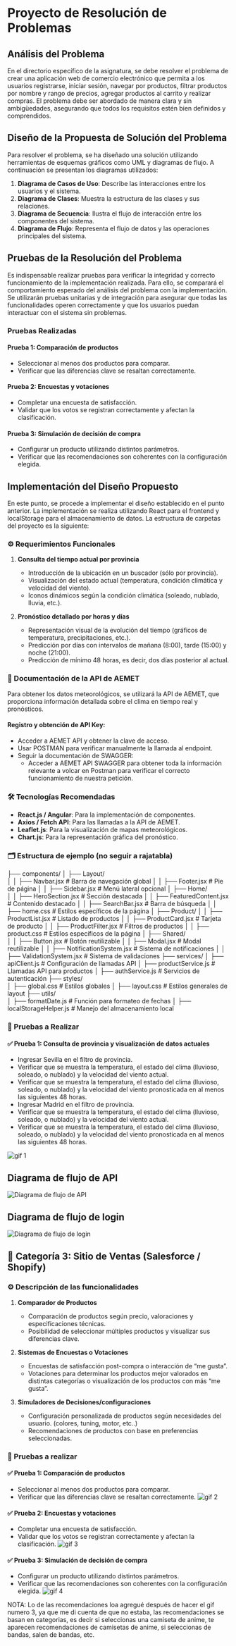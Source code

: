 # Proyecto de Resolución de Problemas

## Análisis del Problema

En el directorio específico de la asignatura, se debe resolver el problema de crear una aplicación web de comercio electrónico que permita a los usuarios registrarse, iniciar sesión, navegar por productos, filtrar productos por nombre y rango de precios, agregar productos al carrito y realizar compras. El problema debe ser abordado de manera clara y sin ambigüedades, asegurando que todos los requisitos estén bien definidos y comprendidos.

## Diseño de la Propuesta de Solución del Problema

Para resolver el problema, se ha diseñado una solución utilizando herramientas de esquemas gráficos como UML y diagramas de flujo. A continuación se presentan los diagramas utilizados:

1. **Diagrama de Casos de Uso**: Describe las interacciones entre los usuarios y el sistema.
2. **Diagrama de Clases**: Muestra la estructura de las clases y sus relaciones.
3. **Diagrama de Secuencia**: Ilustra el flujo de interacción entre los componentes del sistema.
4. **Diagrama de Flujo**: Representa el flujo de datos y las operaciones principales del sistema.

## Pruebas de la Resolución del Problema

Es indispensable realizar pruebas para verificar la integridad y correcto funcionamiento de la implementación realizada. Para ello, se comparará el comportamiento esperado del análisis del problema con la implementación. Se utilizarán pruebas unitarias y de integración para asegurar que todas las funcionalidades operen correctamente y que los usuarios puedan interactuar con el sistema sin problemas.

### Pruebas Realizadas

#### Prueba 1: Comparación de productos
- Seleccionar al menos dos productos para comparar.
- Verificar que las diferencias clave se resaltan correctamente.

#### Prueba 2: Encuestas y votaciones
- Completar una encuesta de satisfacción.
- Validar que los votos se registran correctamente y afectan la clasificación.

#### Prueba 3: Simulación de decisión de compra
- Configurar un producto utilizando distintos parámetros.
- Verificar que las recomendaciones son coherentes con la configuración elegida.

## Implementación del Diseño Propuesto

En este punto, se procede a implementar el diseño establecido en el punto anterior. La implementación se realiza utilizando React para el frontend y localStorage para el almacenamiento de datos. La estructura de carpetas del proyecto es la siguiente:



### ⚙️ Requerimientos Funcionales

1. **Consulta del tiempo actual por provincia**
   - Introducción de la ubicación en un buscador (sólo por provincia).
   - Visualización del estado actual (temperatura, condición climática y velocidad del viento).
   - Iconos dinámicos según la condición climática (soleado, nublado, lluvia, etc.).

2. **Pronóstico detallado por horas y días**
   - Representación visual de la evolución del tiempo (gráficos de temperatura, precipitaciones, etc.).
   - Predicción por días con intervalos de mañana (8:00), tarde (15:00) y noche (21:00).
   - Predicción de mínimo 48 horas, es decir, dos días posterior al actual.

### 🔗 Documentación de la API de AEMET

Para obtener los datos meteorológicos, se utilizará la API de AEMET, que proporciona información detallada sobre el clima en tiempo real y pronósticos.

#### Registro y obtención de API Key:
- Acceder a AEMET API y obtener la clave de acceso.
- Usar POSTMAN para verificar manualmente la llamada al endpoint.
- Seguir la documentación de SWAGGER:
  - Acceder a AEMET API SWAGGER para obtener toda la información relevante a volcar en Postman para verificar el correcto funcionamiento de nuestra petición.

### 🛠️ Tecnologías Recomendadas

- **React.js / Angular**: Para la implementación de componentes.
- **Axios / Fetch API**: Para las llamadas a la API de AEMET.
- **Leaflet.js**: Para la visualización de mapas meteorológicos.
- **Chart.js**: Para la representación gráfica del pronóstico.

### 🗂️ Estructura de ejemplo (no seguir a rajatabla)

├── components/
│   ├── Layout/  
│   │   ├── Navbar.jsx             # Barra de navegación global
│   │   ├── Footer.jsx             # Pie de página
│   │   ├── Sidebar.jsx            # Menú lateral opcional
│   ├── Home/  
│   │   ├── HeroSection.jsx         # Sección destacada
│   │   ├── FeaturedContent.jsx     # Contenido destacado
│   │   ├── SearchBar.jsx           # Barra de búsqueda
│   │   ├── home.css                # Estilos específicos de la página
│   ├── Product/
│   │   ├── ProductList.jsx         # Listado de productos
│   │   ├── ProductCard.jsx         # Tarjeta de producto
│   │   ├── ProductFilter.jsx       # Filtros de productos
│   │   ├── product.css             # Estilos específicos de la página
│   ├── Shared/  
│   │   ├── Button.jsx              # Botón reutilizable
│   │   ├── Modal.jsx               # Modal reutilizable
│   │   ├── NotificationSystem.jsx  # Sistema de notificaciones
│   │   ├── ValidationSystem.jsx    # Sistema de validaciones
├── services/
│   ├── apiClient.js                # Configuración de llamadas API
│   ├── productService.js           # Llamadas API para productos
│   ├── authService.js              # Servicios de autenticación
├── styles/  
│   ├── global.css                  # Estilos globales
│   ├── layout.css                  # Estilos generales de layout
├── utils/  
│   ├── formatDate.js               # Función para formateo de fechas
│   ├── localStorageHelper.js       # Manejo del almacenamiento local

### 🧪 Pruebas a Realizar

#### ✅ Prueba 1: Consulta de provincia y visualización de datos actuales
- Ingresar Sevilla en el filtro de provincia.
- Verificar que se muestra la temperatura, el estado del clima (lluvioso, soleado, o nublado) y la velocidad del viento actual.
- Verificar que se muestra la temperatura, el estado del clima (lluvioso, soleado, o nublado) y la velocidad del viento pronosticada en al menos las siguientes 48 horas.
- Ingresar Madrid en el filtro de provincia.
- Verificar que se muestra la temperatura, el estado del clima (lluvioso, soleado, o nublado) y la velocidad del viento actual.
- Verificar que se muestra la temperatura, el estado del clima (lluvioso, soleado, o nublado) y la velocidad del viento pronosticada en al menos las siguientes 48 horas.

![gif 1](./public/assets/images/Gif1EC.gif)


## Diagrama de flujo de API
![Diagrama de flujo de API](public/assets/images/DIagrama.jpg)

## Diagrama de flujo de login
![Diagrama de flujo de login](public/assets/images/DiagramaDeLogin.jpeg)

## 🛒 Categoría 3: Sitio de Ventas (Salesforce / Shopify)

### ⚙️ Descripción de las funcionalidades

1. **Comparador de Productos**
   - Comparación de productos según precio, valoraciones y especificaciones técnicas.
   - Posibilidad de seleccionar múltiples productos y visualizar sus diferencias clave.

2. **Sistemas de Encuestas o Votaciones**
   - Encuestas de satisfacción post-compra o interacción de “me gusta”.
   - Votaciones para determinar los productos mejor valorados en distintas categorías o visualización de los productos con más “me gusta”.

3. **Simuladores de Decisiones/configuraciones**
   - Configuración personalizada de productos según necesidades del usuario. (colores, tuning, motor, etc..)
   - Recomendaciones de productos con base en preferencias seleccionadas.

### 🧪 Pruebas a realizar

#### ✅ Prueba 1: Comparación de productos
- Seleccionar al menos dos productos para comparar.
- Verificar que las diferencias clave se resaltan correctamente.
![gif 2](./public/assets/images/Gif2EC.gif)


#### ✅ Prueba 2: Encuestas y votaciones
- Completar una encuesta de satisfacción.
- Validar que los votos se registran correctamente y afectan la clasificación.
![gif 3](./public/assets/images/Gif3EC.gif)

#### ✅ Prueba 3: Simulación de decisión de compra
- Configurar un producto utilizando distintos parámetros.
- Verificar que las recomendaciones son coherentes con la configuración elegida.
![gif 4](./public/assets/images/Gif4EC.gif)



NOTA: Lo de las recomendaciones loa agregué después de hacer el gif numero 3, ya que me di cuenta de que no estaba, las recomendaciones se basan en categorias, es decir si seleccionas una camiseta de anime, te aparecen recomendaciones de camisetas de anime, si seleccionas de bandas, salen de bandas, etc.